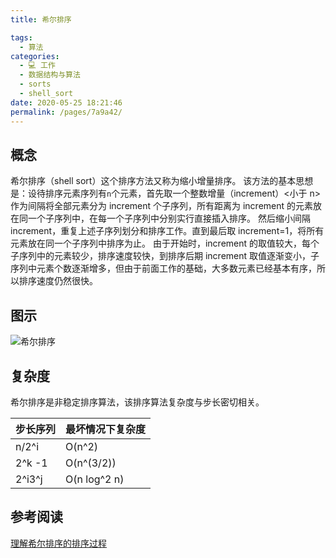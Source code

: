 ```yaml
---
title: 希尔排序

tags: 
  - 算法
categories: 
  - 💻 工作
  - 数据结构与算法
  - sorts
  - shell_sort
date: 2020-05-25 18:21:46
permalink: /pages/7a9a42/
---
```


## 概念

希尔排序（shell sort）这个排序方法又称为缩小增量排序。
该方法的基本思想是：设待排序元素序列有`n`个元素，首先取一个整数增量（increment）<小于 n>作为间隔将全部元素分为 increment 个子序列，所有距离为 increment 的元素放在同一个子序列中，在每一个子序列中分别实行直接插入排序。
然后缩小间隔 increment，重复上述子序列划分和排序工作。直到最后取 increment=1，将所有元素放在同一个子序列中排序为止。 
由于开始时，increment 的取值较大，每个子序列中的元素较少，排序速度较快，到排序后期 increment 取值逐渐变小，子序列中元素个数逐渐增多，但由于前面工作的基础，大多数元素已经基本有序，所以排序速度仍然很快。

## 图示

![希尔排序](/images/Sorting_shellsort_anim.gif)

## 复杂度

希尔排序是非稳定排序算法，该排序算法复杂度与步长密切相关。

| 步长序列 | 最坏情况下复杂度 |
| -------- | ---------------- |
| n/2^i    | O(n^2)           |
| 2^k -1   | O(n^(3/2))       |
| 2^i3^j   | O(n log^2 n)     |

## 参考阅读

[理解希尔排序的排序过程](https://blog.csdn.net/weixin_37818081/article/details/79202115)
